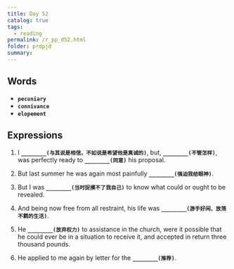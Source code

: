 ```yaml
---
title: Day 52
catalog: true
tags: 
  - reading
permalink: /r_pp_d52.html
folder: prdpjd
summary: 
---
```


## Words

-   <b data-toggle="tooltip" data-original-title="{{site.data.glossary.pecuniary}}">`pecuniary`</b>
-   <b data-toggle="tooltip" data-original-title="{{site.data.glossary.connivance}}">`connivance`</b>
-   <b data-toggle="tooltip" data-original-title="{{site.data.glossary.elopement}}">`elopement`</b>


## Expressions

1.  I <b data-toggle="tooltip" data-original-title="{{site.data.answers.d52_a}}">`________(与其说是相信，不如说是希望他是真诚的)`</b>, but, <b data-toggle="tooltip" data-original-title="{{site.data.answers.d52_a2}}">`________(不管怎样)`</b>, was perfectly ready to <b data-toggle="tooltip" data-original-title="{{site.data.answers.d52_a3}}">`________(同意)`</b> his proposal.

2.  But last summer he was again most painfully <b data-toggle="tooltip" data-original-title="{{site.data.answers.d52_b}}">`________(强迫我给眼神)`</b>.

3.  But I was <b data-toggle="tooltip" data-original-title="{{site.data.answers.d52_c}}">`________(当时捉摸不了我自己)`</b> to know what could or ought to be revealed.

4.  And being now free from all restraint, his life was <b data-toggle="tooltip" data-original-title="{{site.data.answers.d52_d}}">`________(游手好闲、放荡不羁的生活)`</b>.

5.  He <b data-toggle="tooltip" data-original-title="{{site.data.answers.d52_e}}">`________(放弃权力)`</b> to assistance in the church, were it possible that he could ever be in a situation to receive it, and accepted in return three thousand pounds.

6.  He applied to me again by letter for the <b data-toggle="tooltip" data-original-title="{{site.data.answers.d52_f}}">`________(推荐)`</b>.

